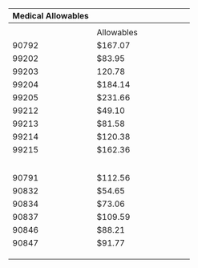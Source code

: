 | Medical Allowables |            |   |   |   |   |   |   |
|--------------------|------------|---|---|---|---|---|---|
|                    |            |   |   |   |   |   |   |
|                    | Allowables |   |   |   |   |   |   |
| 90792              | $167.07    |   |   |   |   |   |   |
| 99202              | $83.95     |   |   |   |   |   |   |
| 99203              | 120.78     |   |   |   |   |   |   |
| 99204              | $184.14    |   |   |   |   |   |   |
| 99205              | $231.66    |   |   |   |   |   |   |
| 99212              | $49.10     |   |   |   |   |   |   |
| 99213              | $81.58     |   |   |   |   |   |   |
| 99214              | $120.38    |   |   |   |   |   |   |
| 99215              | $162.36    |   |   |   |   |   |   |
|                    |            |   |   |   |   |   |   |
|                    |            |   |   |   |   |   |   |
|                    |            |   |   |   |   |   |   |
|                    |            |   |   |   |   |   |   |
|                    |            |   |   |   |   |   |   |
| 90791              | $112.56    |   |   |   |   |   |   |
| 90832              | $54.65     |   |   |   |   |   |   |
| 90834              | $73.06     |   |   |   |   |   |   |
| 90837              | $109.59    |   |   |   |   |   |   |
| 90846              | $88.21     |   |   |   |   |   |   |
| 90847              | $91.77     |   |   |   |   |   |   |
|                    |            |   |   |   |   |   |   |
|                    |            |   |   |   |   |   |   |
|                    |            |   |   |   |   |   |   |

